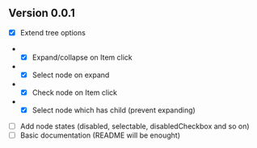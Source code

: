 ## Version 0.0.1

- [x] Extend tree options
- - [x] Expand/collapse on Item click
- - [x] Select node on expand
- - [x] Check node on Item click
- - [x] Select node which has child (prevent expanding)
- [ ] Add node states (disabled, selectable, disabledCheckbox and so on)
- [ ] Basic documentation (README will be enought)
